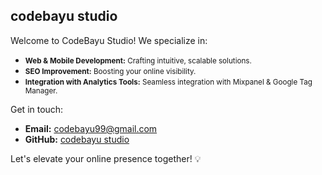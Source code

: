 ## codebayu studio

Welcome to CodeBayu Studio! We specialize in:

- <small>**Web & Mobile Development:** Crafting intuitive, scalable solutions.</small>
- <small>**SEO Improvement:** Boosting your online visibility.</small>
- <small>**Integration with Analytics Tools:** Seamless integration with Mixpanel & Google Tag Manager.</small>

Get in touch:
- **Email:** codebayu99@gmail.com
- **GitHub:** [codebayu studio](https://github.com/codebayu-studio)

Let's elevate your online presence together! 💡
